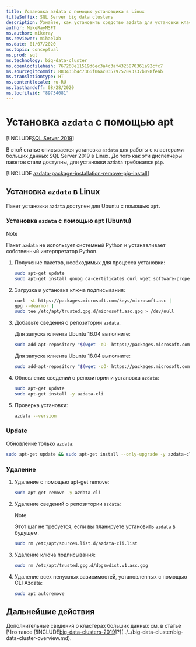 ```yaml
---
title: Установка azdata с помощью установщика в Linux
titleSuffix: SQL Server big data clusters
description: Узнайте, как установить средство azdata для установки кластеров больших данных SQL Server и управления ими с помощью установщика (Linux).
author: MikeRayMSFT
ms.author: mikeray
ms.reviewer: mihaelab
ms.date: 01/07/2020
ms.topic: conceptual
ms.prod: sql
ms.technology: big-data-cluster
ms.openlocfilehash: 767268e11519d6ec3a4c3af4325870361a92cfc7
ms.sourcegitcommit: 883435b4c7366f06ac03579752093737b098feab
ms.translationtype: HT
ms.contentlocale: ru-RU
ms.lasthandoff: 08/28/2020
ms.locfileid: "89734081"
---
```

# <a name="install-azdata-with-apt"></a>Установка `azdata` с помощью apt

[!INCLUDE[SQL Server 2019](../../includes/applies-to-version/sqlserver2019.md)]

В этой статье описывается установка `azdata` для работы с кластерами больших данных SQL Server 2019 в Linux. До того как эти диспетчеры пакетов стали доступны, для установки `azdata` требовался `pip`.

[!INCLUDE [azdata-package-installation-remove-pip-install](../../includes/azdata-package-installation-remove-pip-install.md)]

## <a name="install-azdata-for-linux"></a><a id="linux"></a>Установка `azdata` в Linux

Пакет установки `azdata` доступен для Ubuntu с помощью `apt`.

### <a name="install-azdata-with-apt-ubuntu"></a><a id="azdata-apt"></a>Установка `azdata` с помощью apt (Ubuntu)

>[!NOTE]
>Пакет `azdata` не использует системный Python и устанавливает собственный интерпретатор Python.

1. Получение пакетов, необходимых для процесса установки:

    ```bash
    sudo apt-get update
    sudo apt-get install gnupg ca-certificates curl wget software-properties-common apt-transport-https lsb-release -y
    ```

2. Загрузка и установка ключа подписывания:

    ```bash
    curl -sL https://packages.microsoft.com/keys/microsoft.asc |
    gpg --dearmor |
    sudo tee /etc/apt/trusted.gpg.d/microsoft.asc.gpg > /dev/null
    ```

3. Добавьте сведения о репозитории `azdata`.

   Для запуска клиента Ubuntu 16.04 выполните:
    ```bash
    sudo add-apt-repository "$(wget -qO- https://packages.microsoft.com/config/ubuntu/16.04/mssql-server-2019.list)"
    ```

   Для запуска клиента Ubuntu 18.04 выполните:
    ```bash
    sudo add-apt-repository "$(wget -qO- https://packages.microsoft.com/config/ubuntu/18.04/mssql-server-2019.list)"
    ```

4. Обновление сведений о репозитории и установка `azdata`:

    ```bash
    sudo apt-get update
    sudo apt-get install -y azdata-cli
    ```

5. Проверка установки:

    ```bash
    azdata --version
    ```

### <a name="update"></a>Update

Обновление только `azdata`:

```bash
sudo apt-get update && sudo apt-get install --only-upgrade -y azdata-cli
```

### <a name="uninstall"></a>Удаление

1. Удаление с помощью apt-get remove:

    ```bash
    sudo apt-get remove -y azdata-cli
    ```

2. Удаление сведений о репозитории `azdata`:

    >[!NOTE]
    >Этот шаг не требуется, если вы планируете установить `azdata` в будущем.

    ```bash
    sudo rm /etc/apt/sources.list.d/azdata-cli.list
    ```

3. Удаление ключа подписывания:

    ```bash
    sudo rm /etc/apt/trusted.gpg.d/dpgswdist.v1.asc.gpg
    ```

4. Удаление всех ненужных зависимостей, установленных с помощью CLI Azdata:

    ```bash
    sudo apt autoremove
    ```

## <a name="next-steps"></a>Дальнейшие действия

Дополнительные сведения о кластерах больших данных см. в статье [Что такое [!INCLUDE[big-data-clusters-2019](../../includes/ssbigdataclusters-ver15.md)]?](../../big-data-cluster/big-data-cluster-overview.md).
